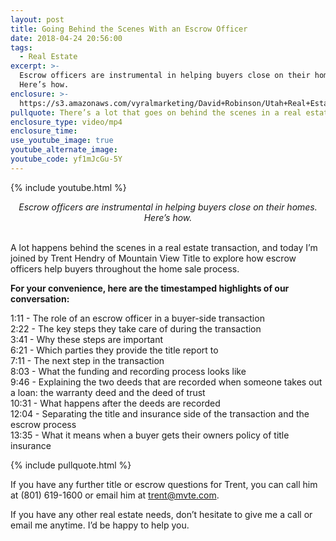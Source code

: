 ```yaml
---
layout: post
title: Going Behind the Scenes With an Escrow Officer
date: 2018-04-24 20:56:00
tags:
  - Real Estate
excerpt: >-
  Escrow officers are instrumental in helping buyers close on their homes.
  Here’s how.
enclosure: >-
  https://s3.amazonaws.com/vyralmarketing/David+Robinson/Utah+Real+Estate+Agent+How+escrow+officers+help+homebuyers.mp4
pullquote: There’s a lot that goes on behind the scenes in a real estate transaction.
enclosure_type: video/mp4
enclosure_time:
use_youtube_image: true
youtube_alternate_image:
youtube_code: yf1mJcGu-5Y
---
```


{% include youtube.html %}

<center><em>Escrow officers are instrumental in helping buyers close on their homes. Here&rsquo;s how.</em></center>

<center>&nbsp;</center>

A lot happens behind the scenes in a real estate transaction, and today I’m joined by Trent Hendry of Mountain View Title to explore how escrow officers help buyers throughout the home sale process.

**For your convenience, here are the timestamped highlights of our conversation:**

1:11 - The role of an escrow officer in a buyer-side transaction <br>2:22 - The key steps they take care of during the transaction <br>3:41 - Why these steps are important<br>6:21 - Which parties they provide the title report to <br>7:11 - The next step in the transaction<br>8:03 - What the funding and recording process looks like <br>9:46 - Explaining the two deeds that are recorded when someone takes out a loan: the warranty deed and the deed of trust<br>10:31 - What happens after the deeds are recorded<br>12:04 - Separating the title and insurance side of the transaction and the escrow process<br>13:35 - What it means when a buyer gets their owners policy of title insurance

{% include pullquote.html %}

If you have any further title or escrow questions for Trent, you can call him at (801) 619-1600 or email him at [trent@mvte.com](javascript:void(location.href='mailto:'+String.fromCharCode(116,114,101,110,116,64,109,118,116,101,46,99,111,109))).

If you have any other real estate needs, don’t hesitate to give me a call or email me anytime. I’d be happy to help you.